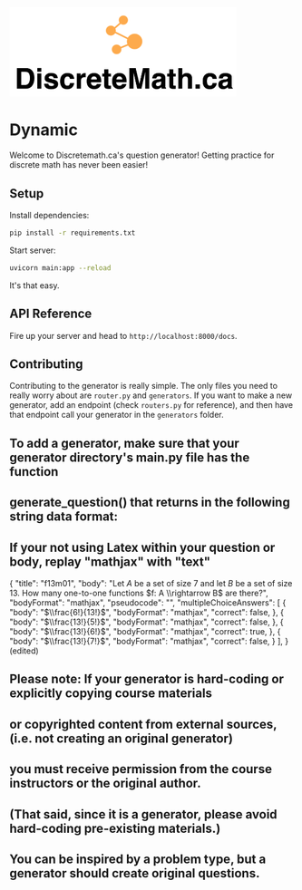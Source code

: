 <img src="../docs/logo.png" width="400px">


# Dynamic

Welcome to Discretemath.ca's question generator! Getting practice for discrete math has never been easier!

## Setup

Install dependencies:
```bash
pip install -r requirements.txt
```

Start server:
```bash
uvicorn main:app --reload
```

It's that easy.

## API Reference

Fire up your server and head to `http://localhost:8000/docs`.

## Contributing

Contributing to the generator is really simple. The only files you need to really worry about are `router.py` and `generators`. If you want to make a new generator, add an endpoint (check `routers.py` for reference), and then have that endpoint call your generator in the `generators` folder.

## To add a generator, make sure that your generator directory's main.py file has the function
## generate_question() that returns in the following string data format:
## If your not using Latex within your question or body, replay "mathjax" with "text"

 {
     "title": "f13m01",
     "body": "Let $A$ be a set of size 7 and let $B$ be a set of size 13. How many one-to-one functions $f: A \\rightarrow B$ are there?",
     "bodyFormat": "mathjax",
     "pseudocode": "",
     "multipleChoiceAnswers": [
         {
             "body": "$\\frac{6!}{13!}$",
             "bodyFormat": "mathjax",
             "correct": false,
         },
         {
             "body": "$\\frac{13!}{5!}$",
             "bodyFormat": "mathjax",
             "correct": false,
         },
         {
             "body": "$\\frac{13!}{6!}$",
             "bodyFormat": "mathjax",
             "correct": true,
         },
         {
             "body": "$\\frac{13!}{7!}$",
             "bodyFormat": "mathjax",
             "correct": false,
         }
     ],
 } (edited)

## Please note: If your generator is hard-coding or explicitly copying course materials
## or copyrighted content from external sources, (i.e. not creating an original generator)
## you must receive permission from the course instructors or the original author.
## (That said, since it is a generator, please avoid hard-coding pre-existing materials.)
## You can be inspired by a problem type, but a generator should create original questions.
